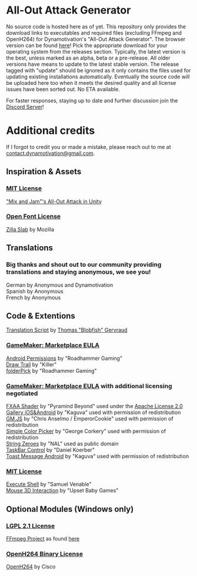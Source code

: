 # All-Out Attack Generator
No source code is hosted here as of yet. This repository only provides the download links to executables and required files (excluding FFmpeg and OpenH264) for Dynamotivation's "All-Out Attack Generator". The browser version can be found [here](https://dynamotivation.github.io/All-Out-Attack-Generator-Web/)!
Pick the appropriate download for your operating system from the releases section. Typically, the latest version is the best, unless marked as an alpha, beta or a pre-release. All older versions have means to update to the latest stable version. The release tagged with "update" should be ignored as it only contains the files used for updating existing installations automatically.
Eventually the source code will be uploaded here too when it meets the desired quality and all license issues have been sorted out. No ETA available.

For faster responses, staying up to date and further discussion join the [Discord Server](https://discord.gg/bk8XdVMJUs)!

# Additional credits
If I forgot to credit you or made a mistake, please reach out to me at [contact.dynamotivation@gmail.com](mailto:contact.dynamotivation@gmail.com).

## Inspiration & Assets
### [MIT License](https://opensource.org/licenses/MIT)
["Mix and Jam"'s All-Out Attack in Unity](https://github.com/mixandjam/Persona-AllOut)

### [Open Font License](https://scripts.sil.org/cms/scripts/page.php?site_id=nrsi&id=OFL)
[Zilla Slab](https://fonts.google.com/specimen/Zilla+Slab) by Mozilla

## Translations
### Big thanks and shout out to our community providing translations and staying anonymous, we see you!
German by Anonymous and Dynamotivation\
Spanish by Anonymous\
French by Anonymous

## Code & Extentions
[Translation Script](https://pastebin.com/HjxsVi49) by [Thomas "Blobfish" Gervraud](https://www.youtube.com/c/blobfishdev)

### [GameMaker: Marketplace EULA](https://marketplace.yoyogames.com/eula)
[Android Permissions](https://marketplace.yoyogames.com/assets/4880/android-permissions) by "Roadhammer Gaming"\
[Draw Trail](https://marketplace.yoyogames.com/assets/212/draw-trail) by "Killer"\
[folderPick](https://marketplace.yoyogames.com/assets/4257/folderpick) by "Roadhammer Gaming"

### [GameMaker: Marketplace EULA](https://marketplace.yoyogames.com/eula) with additional licensing negotiated
[FXAA Shader](https://marketplace.yoyogames.com/assets/1360/fxaa-shader) by "Pyramind Beyond" used under the [Apache License 2.0](https://www.apache.org/licenses/LICENSE-2.0)\
[Gallery iOS&Android](https://marketplace.yoyogames.com/assets/3960/gallery-ios-android) by "Kaguva" used with permission of redistribution\
[GM.JS](https://marketplace.yoyogames.com/assets/3454/gm-js) by "Chris Anselmo / EmperorCookie" used with permission of redistribution\
[Simple Color Picker](https://marketplace.yoyogames.com/assets/728/simple-color-picker) by "George Corkery" used with permission of redistribution\
[String Zeroes](https://marketplace.yoyogames.com/assets/157/string-zeroes) by "NAL" used as public domain\
[TaskBar Control](https://marketplace.yoyogames.com/assets/6151/taskbar-control) by "Daniel Koerber"\
[Toast Message Android](https://marketplace.yoyogames.com/assets/4230/toast-message-android) by "Kaguva" used with permission of redistribution

### [MIT License](https://opensource.org/licenses/MIT)
[Execute Shell](https://marketplace.yoyogames.com/assets/575/execute-shell) by "Samuel Venable"\
[Mouse 3D Interaction](https://marketplace.yoyogames.com/assets/2252/mouse-3d-interaction) by "Upset Baby Games"

## Optional Modules (Windows only)
### [LGPL 2.1 License](https://www.gnu.org/licenses/old-licenses/lgpl-2.1.html)
[FFmpeg Project](http://ffmpeg.org/) as found [here](https://github.com/Dynamotivation/FFmpeg)

### [OpenH264 Binary License](https://www.openh264.org/BINARY_LICENSE.txt)
[OpenH264](https://www.openh264.org/) by Cisco
